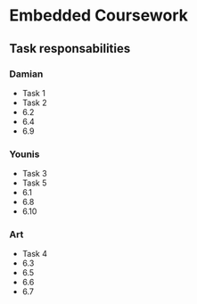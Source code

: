 # Embedded Coursework

## Task responsabilities 
### Damian
- Task 1
- Task 2
- 6.2
- 6.4
- 6.9
### Younis 
- Task 3
- Task 5
- 6.1
- 6.8
- 6.10
### Art
- Task 4
- 6.3
- 6.5
- 6.6
- 6.7
